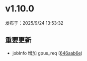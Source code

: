 # v1.10.0

发布于：2025/9/24 13:53:32

## 重要更新
- jobInfo 增加 gpus_req ([646aab6e](https://github.com/PKUHPC/SCOW/commit/646aab6e683ba74adb9fc14cdef57442e4775f2b))


